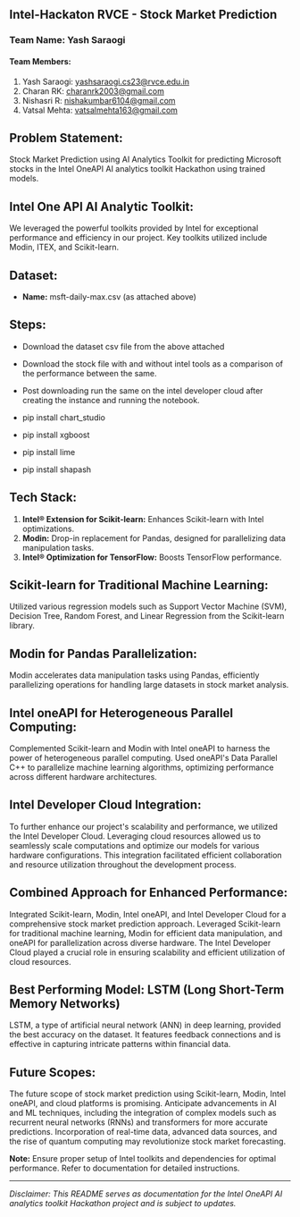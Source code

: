 ## Intel-Hackaton RVCE - Stock Market Prediction

### Team Name: Yash Saraogi

#### Team Members:
1. Yash Saraogi: yashsaraogi.cs23@rvce.edu.in
2. Charan RK: charanrk2003@gmail.com
3. Nishasri R: nishakumbar6104@gmail.com
4. Vatsal Mehta: vatsalmehta163@gmail.com

## Problem Statement:
Stock Market Prediction using AI Analytics Toolkit for predicting Microsoft stocks in the Intel OneAPI AI analytics toolkit Hackathon using trained models.

## Intel One API AI Analytic Toolkit:
We leveraged the powerful toolkits provided by Intel for exceptional performance and efficiency in our project. Key toolkits utilized include Modin, ITEX, and Scikit-learn.

## Dataset:
- **Name:** msft-daily-max.csv (as attached above)

## Steps:
- Download the dataset csv file from the above attached
- Download the stock file with and without intel tools as a comparison of the performance between the same.
- Post downloading run the same on the intel developer cloud after creating the instance and running the notebook.

- pip install chart_studio
- pip install xgboost
- pip install lime
- pip install shapash

## Tech Stack:
1. **Intel® Extension for Scikit-learn:** Enhances Scikit-learn with Intel optimizations.
2. **Modin:** Drop-in replacement for Pandas, designed for parallelizing data manipulation tasks.
3. **Intel® Optimization for TensorFlow:** Boosts TensorFlow performance.

## Scikit-learn for Traditional Machine Learning:
Utilized various regression models such as Support Vector Machine (SVM), Decision Tree, Random Forest, and Linear Regression from the Scikit-learn library.

## Modin for Pandas Parallelization:
Modin accelerates data manipulation tasks using Pandas, efficiently parallelizing operations for handling large datasets in stock market analysis.

## Intel oneAPI for Heterogeneous Parallel Computing:
Complemented Scikit-learn and Modin with Intel oneAPI to harness the power of heterogeneous parallel computing. Used oneAPI's Data Parallel C++ to parallelize machine learning algorithms, optimizing performance across different hardware architectures.

## Intel Developer Cloud Integration:
To further enhance our project's scalability and performance, we utilized the Intel Developer Cloud. Leveraging cloud resources allowed us to seamlessly scale computations and optimize our models for various hardware configurations. This integration facilitated efficient collaboration and resource utilization throughout the development process.

## Combined Approach for Enhanced Performance:
Integrated Scikit-learn, Modin, Intel oneAPI, and Intel Developer Cloud for a comprehensive stock market prediction approach. Leveraged Scikit-learn for traditional machine learning, Modin for efficient data manipulation, and oneAPI for parallelization across diverse hardware. The Intel Developer Cloud played a crucial role in ensuring scalability and efficient utilization of cloud resources.

## Best Performing Model: LSTM (Long Short-Term Memory Networks)
LSTM, a type of artificial neural network (ANN) in deep learning, provided the best accuracy on the dataset. It features feedback connections and is effective in capturing intricate patterns within financial data.

## Future Scopes:
The future scope of stock market prediction using Scikit-learn, Modin, Intel oneAPI, and cloud platforms is promising. Anticipate advancements in AI and ML techniques, including the integration of complex models such as recurrent neural networks (RNNs) and transformers for more accurate predictions. Incorporation of real-time data, advanced data sources, and the rise of quantum computing may revolutionize stock market forecasting.

**Note:** Ensure proper setup of Intel toolkits and dependencies for optimal performance. Refer to documentation for detailed instructions.

---
*Disclaimer: This README serves as documentation for the Intel OneAPI AI analytics toolkit Hackathon project and is subject to updates.*
